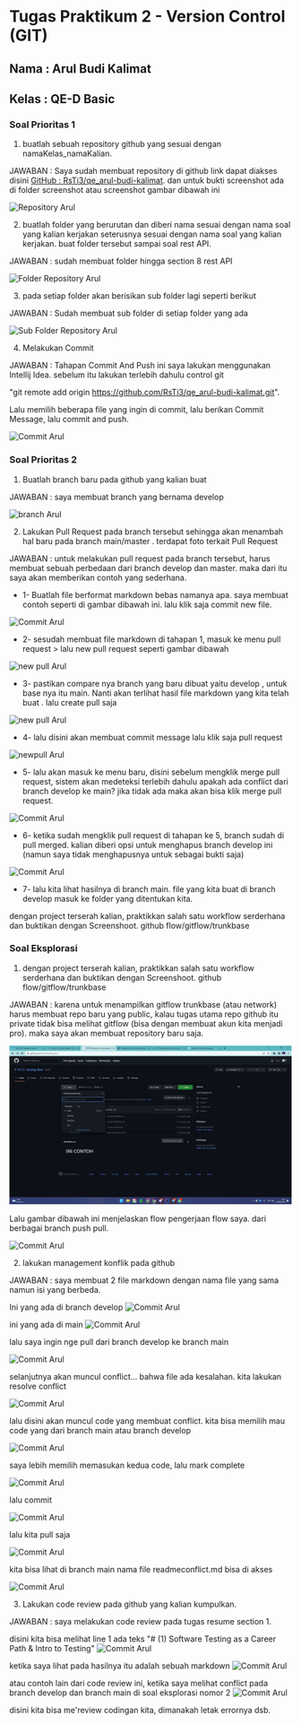 # Tugas Praktikum 2 - Version Control (GIT)

## Nama : Arul Budi Kalimat
## Kelas : QE-D Basic

### Soal Prioritas 1

1. buatlah sebuah repository github yang sesuai dengan namaKelas_namaKalian.

JAWABAN :  Saya sudah membuat repository di github link dapat diakses disini [GitHub : RsTi3/qe_arul-budi-kalimat](https://github.com/RsTi3/qe_arul-budi-kalimat). dan untuk bukti screenshot ada di folder screenshot atau screenshot gambar dibawah ini

![Repository Arul](D:\Kuliah\MSIB\ALTERA\TUGAS\qe_arul-budi-kalimat\2_Version_Control_(GIT)\Screenshot\SP1_S1.jpg)

2. buatlah folder yang berurutan dan diberi nama sesuai dengan nama soal yang kalian kerjakan seterusnya sesuai dengan nama soal yang kalian kerjakan. buat folder tersebut sampai soal rest API.

JAWABAN : sudah membuat folder hingga section 8 rest API

![Folder Repository Arul](D:\Kuliah\MSIB\ALTERA\TUGAS\qe_arul-budi-kalimat\2_Version_Control_(GIT)\Screenshot\SP1_S2.jpg)

3. pada setiap folder akan berisikan sub folder lagi seperti berikut

JAWABAN : Sudah membuat sub folder di setiap folder yang ada

![Sub Folder Repository Arul](D:\Kuliah\MSIB\ALTERA\TUGAS\qe_arul-budi-kalimat\2_Version_Control_(GIT)\Screenshot\SP1_S3.png)

4. Melakukan Commit

JAWABAN : Tahapan Commit And Push ini saya lakukan menggunakan Intellij Idea. sebelum itu lakukan terlebih dahulu control git

"git remote add origin https://github.com/RsTi3/qe_arul-budi-kalimat.git".

Lalu memilih beberapa file yang ingin di commit, lalu berikan Commit Message, lalu commit and push.

![Commit Arul](D:\Kuliah\MSIB\ALTERA\TUGAS\qe_arul-budi-kalimat\2_Version_Control_(GIT)\Screenshot\SP1_S4.jpg)

### Soal Prioritas 2

1. Buatlah branch baru pada github yang kalian buat

JAWABAN : saya membuat branch yang bernama develop

![branch Arul](D:\Kuliah\MSIB\ALTERA\TUGAS\qe_arul-budi-kalimat\2_Version_Control_(GIT)\Screenshot\SP2_S1.jpg)

2. Lakukan Pull Request pada branch tersebut sehingga akan menambah hal baru pada branch main/master . terdapat foto terkait Pull Request

JAWABAN : untuk melakukan pull request pada branch tersebut, harus membuat sebuah perbedaan dari branch develop dan master. maka dari itu saya akan memberikan contoh yang sederhana.

- 1- Buatlah file berformat markdown bebas namanya apa. saya membuat contoh seperti di gambar dibawah ini. lalu klik saja commit new file.

![Commit Arul](D:\Kuliah\MSIB\ALTERA\TUGAS\qe_arul-budi-kalimat\2_Version_Control_(GIT)\Screenshot\SP2_S2-1.jpg)

- 2- sesudah membuat file markdown di tahapan 1, masuk ke menu pull request > lalu new pull request seperti gambar dibawah

![new pull Arul](D:\Kuliah\MSIB\ALTERA\TUGAS\qe_arul-budi-kalimat\2_Version_Control_(GIT)\Screenshot\SP2_S2-2.jpg)

- 3- pastikan compare nya branch yang baru dibuat yaitu develop , untuk base nya itu main. Nanti akan terlihat hasil file markdown yang kita telah buat . lalu create pull saja

![new pull Arul](D:\Kuliah\MSIB\ALTERA\TUGAS\qe_arul-budi-kalimat\2_Version_Control_(GIT)\Screenshot\SP2_S2-3.jpg)

- 4- lalu disini akan membuat commit message lalu klik saja pull request

![newpull Arul](D:\Kuliah\MSIB\ALTERA\TUGAS\qe_arul-budi-kalimat\2_Version_Control_(GIT)\Screenshot\SP2_S2-4.jpg)

- 5- lalu akan masuk ke menu baru, disini sebelum mengklik merge pull request, sistem akan medeteksi terlebih dahulu apakah ada conflict dari branch develop ke main? jika tidak ada maka akan bisa klik merge pull request.

![Commit Arul](D:\Kuliah\MSIB\ALTERA\TUGAS\qe_arul-budi-kalimat\2_Version_Control_(GIT)\Screenshot\SP2_S2-5.jpg)

- 6- ketika sudah mengklik pull request di tahapan ke 5, branch sudah di pull merged. kalian diberi opsi untuk menghapus branch develop ini (namun saya tidak menghapusnya untuk sebagai bukti saja)

![Commit Arul](D:\Kuliah\MSIB\ALTERA\TUGAS\qe_arul-budi-kalimat\2_Version_Control_(GIT)\Screenshot\SP2_S2-6.jpg)

- 7- lalu kita lihat hasilnya di branch main. file yang kita buat di branch develop masuk ke folder yang ditentukan kita.

dengan project terserah kalian, praktikkan salah satu workflow serderhana dan buktikan dengan Screenshoot. github flow/gitflow/trunkbase

### Soal Eksplorasi

1. dengan project terserah kalian, praktikkan salah satu workflow serderhana dan buktikan dengan Screenshoot. github flow/gitflow/trunkbase

JAWABAN : karena untuk menampilkan gitflow trunkbase (atau network) harus membuat repo baru yang public, kalau tugas utama repo github itu private tidak bisa melihat gitflow (bisa dengan membuat akun kita menjadi pro). maka saya akan membuat repository baru saja.

![Commit Arul](2_Version_Control_(GIT)/Screenshot/SE_-S1.jpg)

Lalu gambar dibawah ini menjelaskan flow pengerjaan flow saya. dari berbagai branch push pull.

![Commit Arul](D:\Kuliah\MSIB\ALTERA\TUGAS\qe_arul-budi-kalimat\2_Version_Control_(GIT)\Screenshot\SE_S1.jpg)

2. lakukan management konflik pada github

JAWABAN : saya membuat 2 file markdown dengan nama file yang sama namun isi yang berbeda.

Ini yang ada di branch develop
![Commit Arul](D:\Kuliah\MSIB\ALTERA\TUGAS\qe_arul-budi-kalimat\2_Version_Control_(GIT)\Screenshot\SE_S2-1.jpg)

ini yang ada di main
![Commit Arul](D:\Kuliah\MSIB\ALTERA\TUGAS\qe_arul-budi-kalimat\2_Version_Control_(GIT)\Screenshot\SE_S2.jpg)


lalu saya ingin nge pull dari branch develop ke branch main

![Commit Arul](D:\Kuliah\MSIB\ALTERA\TUGAS\qe_arul-budi-kalimat\2_Version_Control_(GIT)\Screenshot\SE_S2-2.jpg)

selanjutnya akan muncul conflict... bahwa file ada kesalahan. kita  lakukan resolve conflict

![Commit Arul](D:\Kuliah\MSIB\ALTERA\TUGAS\qe_arul-budi-kalimat\2_Version_Control_(GIT)\Screenshot\SE_S2-3.jpg)

lalu disini akan muncul code yang membuat conflict. kita bisa memilih mau code yang dari branch main atau branch develop

![Commit Arul](D:\Kuliah\MSIB\ALTERA\TUGAS\qe_arul-budi-kalimat\2_Version_Control_(GIT)\Screenshot\SE_S2-4.jpg)

saya lebih memilih memasukan kedua code, lalu mark complete

![Commit Arul](D:\Kuliah\MSIB\ALTERA\TUGAS\qe_arul-budi-kalimat\2_Version_Control_(GIT)\Screenshot\SE_S2-5.jpg)

lalu commit

![Commit Arul](D:\Kuliah\MSIB\ALTERA\TUGAS\qe_arul-budi-kalimat\2_Version_Control_(GIT)\Screenshot\SE_S2-6.jpg)

lalu kita pull saja

![Commit Arul](D:\Kuliah\MSIB\ALTERA\TUGAS\qe_arul-budi-kalimat\2_Version_Control_(GIT)\Screenshot\SE_S2-7.jpg)

kita bisa lihat di branch main nama file readmeconflict.md bisa di akses

![Commit Arul](D:\Kuliah\MSIB\ALTERA\TUGAS\qe_arul-budi-kalimat\2_Version_Control_(GIT)\Screenshot\SE_S2-8.jpg)

3. Lakukan code review pada github yang kalian kumpulkan.

JAWABAN : saya melakukan code review  pada tugas resume section 1.

disini kita bisa melihat line 1 ada teks "# (1) Software Testing as a Career Path & Intro to Testing" 
![Commit Arul](D:\Kuliah\MSIB\ALTERA\TUGAS\qe_arul-budi-kalimat\2_Version_Control_(GIT)\Screenshot\SE_S3.jpg)

ketika saya lihat pada hasilnya itu adalah sebuah markdown
![Commit Arul](D:\Kuliah\MSIB\ALTERA\TUGAS\qe_arul-budi-kalimat\2_Version_Control_(GIT)\Screenshot\SE_S3-1.jpg)

atau contoh lain dari code review ini, ketika saya melihat conflict pada  branch develop dan branch main di soal eksplorasi nomor 2
![Commit Arul](D:\Kuliah\MSIB\ALTERA\TUGAS\qe_arul-budi-kalimat\2_Version_Control_(GIT)\Screenshot\SE_S2-4.jpg)

disini kita bisa me'review codingan kita, dimanakah letak errornya dsb.
